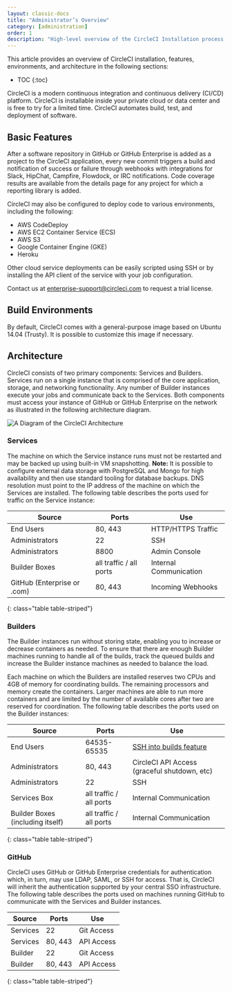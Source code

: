 ```yaml
---
layout: classic-docs
title: "Administrator’s Overview"
category: [administration]
order: 1
description: "High-level overview of the CircleCI Installation process."
---
```

This article provides an overview of CircleCI installation, features, environments, and architecture in the following sections:

* TOC
{:toc}

CircleCI is a modern continuous integration and continuous delivery (CI/CD) platform. CircleCI is installable inside your private cloud or data center and is free to try for a limited time. CircleCI automates build, test, and deployment of software.

## Basic Features

After a software repository in GitHub or GitHub Enterprise is added as a project to the CircleCI application, every new commit triggers a build and notification of success or failure through webhooks with integrations for Slack, HipChat, Campfire, Flowdock, or IRC notifications. Code coverage results are available from the details page for any project for which a reporting library is added.

CircleCI may also be configured to deploy code to various environments, including the following:

- AWS CodeDeploy
- AWS EC2 Container Service (ECS)
- AWS S3
- Google Container Engine (GKE)
- Heroku

Other cloud service deployments can be easily scripted using SSH or by installing the API client of the service with your job configuration.

Contact us at <enterprise-support@circleci.com> to request a trial license.

## Build Environments

By default, CircleCI comes with a general-purpose image based on Ubuntu 14.04 (Trusty). It is possible to customize this image if necessary. 

## Architecture

CircleCI consists of two primary components: Services and Builders. Services run on a single instance that is comprised of the core application, storage, and networking functionality. Any number of Builder instances execute your jobs and communicate back to the Services. Both components must access your instance of GitHub or GitHub Enterprise on the network as illustrated in the following architecture diagram.

![A Diagram of the CircleCI Architecture]({{site.baseurl}}/assets/img/docs/ccie_arch.png)

### Services 

The machine on which the Service instance runs must not be restarted and may be backed up using built-in VM snapshotting. **Note:** It is possible to configure external data storage with PostgreSQL and Mongo for high availability and then use standard tooling for database backups. DNS resolution must point to the IP address of the machine on which the Services are installed. The following table describes the ports used for traffic on the Service instance:


| Source                      | Ports                   | Use                    |
|-----------------------------|-------------------------|------------------------|
| End Users                   | 80, 443                 | HTTP/HTTPS Traffic     |
| Administrators              | 22                      | SSH                    |
| Administrators              | 8800                    | Admin Console          |
| Builder Boxes               | all traffic / all ports | Internal Communication |
| GitHub (Enterprise or .com) | 80, 443                 | Incoming Webhooks      |
{: class="table table-striped"}

### Builders
The Builder instances run without storing state, enabling you to increase or decrease containers as needed. To ensure that there are enough Builder machines running to handle all of the builds, track the queued builds and increase the Builder instance machines as needed to balance the load.

Each machine on which the Builders are installed reserves two CPUs and 4GB of memory for coordinating builds. The remaining processors and memory create the containers. Larger machines are able to run more containers and are limited by the number of available cores after two are reserved for coordination. The following table describes the ports used on the Builder instances:


| Source                           | Ports                   | Use                                                            |
|----------------------------------|-------------------------|----------------------------------------------------------------|
| End Users                        | 64535-65535             | [SSH into builds feature](https://circleci.com/docs/2.0/ssh-access-jobs/) |
| Administrators                   | 80, 443                 | CircleCI API Access (graceful shutdown, etc)                   |
| Administrators                   | 22                      | SSH                                                            |
| Services Box                     | all traffic / all ports | Internal Communication                                         |
| Builder Boxes (including itself) | all traffic / all ports | Internal Communication                                         |
{: class="table table-striped"}

### GitHub
CircleCI uses GitHub or GitHub Enterprise credentials for
authentication which, in turn, may use LDAP, SAML, or SSH for access. That is, CircleCI will inherit the authentication  supported by your central SSO infrastructure. The following table describes the ports used on machines running GitHub to communicate with the Services and Builder instances.


| Source        | Ports   | Use          |
|---------------|---------|--------------|
| Services   | 22      | Git Access   |
| Services   | 80, 443 | API Access   |
| Builder  | 22      | Git Access   |
| Builder  | 80, 443 | API Access   |
{: class="table table-striped"}




